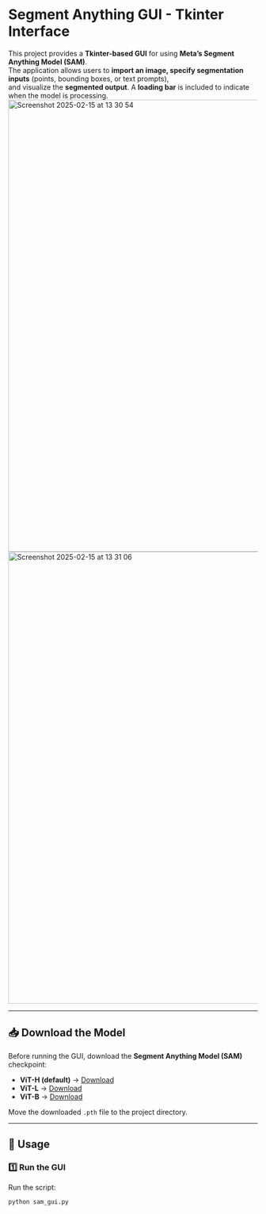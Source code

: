 # **Segment Anything GUI - Tkinter Interface**  
This project provides a **Tkinter-based GUI** for using **Meta’s Segment Anything Model (SAM)**.  
The application allows users to **import an image, specify segmentation inputs** (points, bounding boxes, or text prompts),  
and visualize the **segmented output**. A **loading bar** is included to indicate when the model is processing.  
<img width="912" alt="Screenshot 2025-02-15 at 13 30 54" src="https://github.com/user-attachments/assets/aa9a9019-01d5-4b9b-b1de-a7b0bb9f97fe" />
<img width="912" alt="Screenshot 2025-02-15 at 13 31 06" src="https://github.com/user-attachments/assets/fff9a320-7147-48bf-9a10-839d41a2db88" />

---

## **📥 Download the Model**
Before running the GUI, download the **Segment Anything Model (SAM)** checkpoint:  

- **ViT-H (default)** → [Download](https://dl.fbaipublicfiles.com/segment_anything/sam_vit_h_4b8939.pth)  
- **ViT-L** → [Download](https://dl.fbaipublicfiles.com/segment_anything/sam_vit_l_0b3195.pth)  
- **ViT-B** → [Download](https://dl.fbaipublicfiles.com/segment_anything/sam_vit_b_01ec64.pth)  

Move the downloaded `.pth` file to the project directory.

---

## **🎯 Usage**
### **1️⃣ Run the GUI**
Run the script:
```bash
python sam_gui.py
